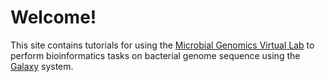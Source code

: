 
# Welcome!

This site contains tutorials for using the
[Microbial Genomics Virtual Lab](https://www.gvl.org.au/) to perform bioinformatics
tasks on bacterial genome sequence
using the [Galaxy](http://galaxyproject.org/) system.

<!-- ![Logo](frontpage.png) -->
<!-- ![Logo2](media/logos/mcGill_logo.png) -->
